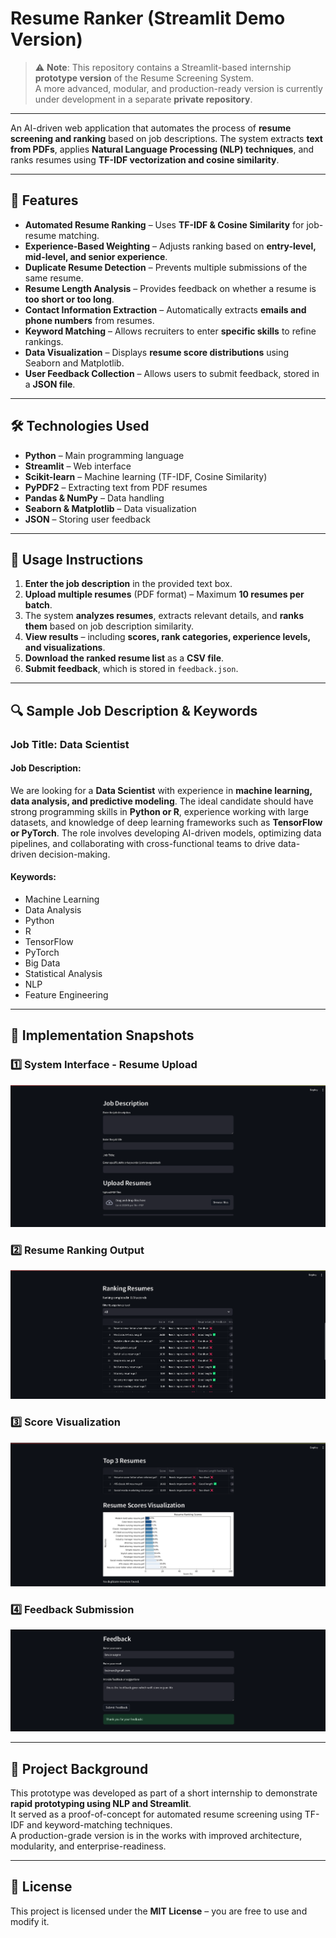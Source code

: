 # Resume Ranker (Streamlit Demo Version)

> ⚠️ **Note**: This repository contains a Streamlit-based internship **prototype version** of the Resume Screening System.  
> A more advanced, modular, and production-ready version is currently under development in a separate **private repository**.

---

An AI-driven web application that automates the process of **resume screening and ranking** based on job descriptions. The system extracts **text from PDFs**, applies **Natural Language Processing (NLP) techniques**, and ranks resumes using **TF-IDF vectorization and cosine similarity**.

---

## 🚀 Features  
- **Automated Resume Ranking** – Uses **TF-IDF & Cosine Similarity** for job-resume matching.  
- **Experience-Based Weighting** – Adjusts ranking based on **entry-level, mid-level, and senior experience**.  
- **Duplicate Resume Detection** – Prevents multiple submissions of the same resume.  
- **Resume Length Analysis** – Provides feedback on whether a resume is **too short or too long**.  
- **Contact Information Extraction** – Automatically extracts **emails and phone numbers** from resumes.  
- **Keyword Matching** – Allows recruiters to enter **specific skills** to refine rankings.  
- **Data Visualization** – Displays **resume score distributions** using Seaborn and Matplotlib.  
- **User Feedback Collection** – Allows users to submit feedback, stored in a **JSON file**.  

---

## 🛠️ Technologies Used  
- **Python** – Main programming language  
- **Streamlit** – Web interface  
- **Scikit-learn** – Machine learning (TF-IDF, Cosine Similarity)  
- **PyPDF2** – Extracting text from PDF resumes  
- **Pandas & NumPy** – Data handling  
- **Seaborn & Matplotlib** – Data visualization  
- **JSON** – Storing user feedback  

---

## 📌 Usage Instructions  
1. **Enter the job description** in the provided text box.  
2. **Upload multiple resumes** (PDF format) – Maximum **10 resumes per batch**.  
3. The system **analyzes resumes**, extracts relevant details, and **ranks them** based on job description similarity.  
4. **View results** – including **scores, rank categories, experience levels, and visualizations**.  
5. **Download the ranked resume list** as a **CSV file**.  
6. **Submit feedback**, which is stored in `feedback.json`.  

---

## 🔍 Sample Job Description & Keywords  

### **Job Title:** Data Scientist  

#### **Job Description:**  
We are looking for a **Data Scientist** with experience in **machine learning, data analysis, and predictive modeling**. The ideal candidate should have strong programming skills in **Python or R**, experience working with large datasets, and knowledge of deep learning frameworks such as **TensorFlow or PyTorch**. The role involves developing AI-driven models, optimizing data pipelines, and collaborating with cross-functional teams to drive data-driven decision-making.  

#### **Keywords:**  
- Machine Learning  
- Data Analysis  
- Python  
- R  
- TensorFlow  
- PyTorch  
- Big Data  
- Statistical Analysis  
- NLP  
- Feature Engineering  

---

## 📸 Implementation Snapshots  

### 1️⃣ System Interface - Resume Upload  
![Resume Upload](images/resume_upload.png)  

### 2️⃣ Resume Ranking Output  
![Resume Ranking](images/resume_ranking.png)  

### 3️⃣ Score Visualization  
![Score Visualization](images/score_visualization.png)  

### 4️⃣ Feedback Submission  
![Feedback Submission](images/feedback_submission.png)  

---

## 🧠 Project Background

This prototype was developed as part of a short internship to demonstrate **rapid prototyping using NLP and Streamlit**.  
It served as a proof-of-concept for automated resume screening using TF-IDF and keyword-matching techniques.  
A production-grade version is in the works with improved architecture, modularity, and enterprise-readiness.

---

## 📜 License  
This project is licensed under the **MIT License** – you are free to use and modify it.
